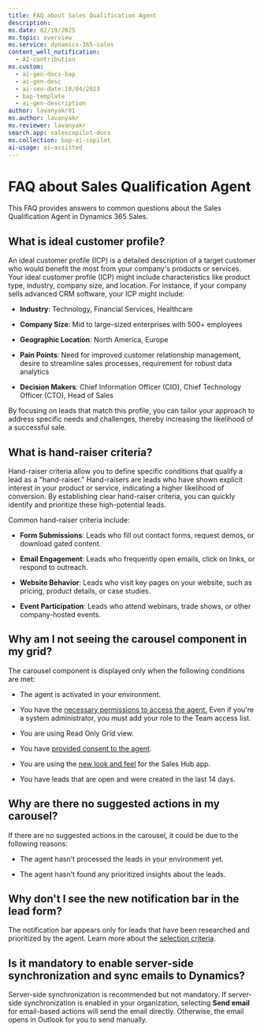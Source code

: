 ```yaml
---
title: FAQ about Sales Qualification Agent
description: 
ms.date: 02/19/2025
ms.topic: overview
ms.service: dynamics-365-sales
content_well_notification:
  - AI-contribution
ms.custom:
  - ai-gen-docs-bap
  - ai-gen-desc
  - ai-seo-date:10/04/2023
  - bap-template
  - ai-gen-description
author: lavanyakr01
ms.author: lavanyakr
ms.reviewer: lavanyakr
search.app: salescopilot-docs
ms.collection: bap-ai-copilot
ai-usage: ai-assisted
---
```


# FAQ about Sales Qualification Agent

This FAQ provides answers to common questions about the Sales Qualification Agent in Dynamics 365 Sales.

<a name="icp"></a>
## What is ideal customer profile?

An ideal customer profile (ICP) is a detailed description of a target customer who would benefit the most from your company's products or services. Your ideal customer profile (ICP) might include characteristics like product type, industry, company size, and location. For instance, if your company sells advanced CRM software, your ICP might include:

- **Industry**: Technology, Financial Services, Healthcare

- **Company Size**: Mid to large-sized enterprises with 500+ employees

- **Geographic Location**: North America, Europe

- **Pain Points**: Need for improved customer relationship management, desire to streamline sales processes, requirement for robust data analytics

- **Decision Makers**: Chief Information Officer (CIO), Chief Technology Officer (CTO), Head of Sales

By focusing on leads that match this profile, you can tailor your approach to address specific needs and challenges, thereby increasing the likelihood of a successful sale.

<a name="handraiser"></a>
## What is hand-raiser criteria?

Hand-raiser criteria allow you to define specific conditions that qualify a lead as a "hand-raiser." Hand-raisers are leads who have shown explicit interest in your product or service, indicating a higher likelihood of conversion. By establishing clear hand-raiser criteria, you can quickly identify and prioritize these high-potential leads.

Common hand-raiser criteria include:

- **Form Submissions**: Leads who fill out contact forms, request demos, or download gated content.

- **Email Engagement**: Leads who frequently open emails, click on links, or respond to outreach.

- **Website Behavior**: Leads who visit key pages on your website, such as pricing, product details, or case studies.

- **Event Participation**: Leads who attend webinars, trade shows, or other company-hosted events.

## Why am I not seeing the carousel component in my grid?

The carousel component is displayed only when the following conditions are met:

-   The agent is activated in your environment.

-   You have the [necessary permissions to access the agent.](#admin-enable-and-configure-the-sales-qualification-agent) Even if you're a system administrator, you must add your role to the Team access list.

-   You are using Read Only Grid view.

-   You have [provided consent to the agent](#provide-consent-to-agent).

-   You are using the [new look and feel](https://learn.microsoft.com/power-apps/user/modern-fluent-design#enabling-the-modern-look-for-my-app-and-removing-the-toggle) for the Sales Hub app.

-   You have leads that are open and were created in the last 14 days.

## Why are there no suggested actions in my carousel?

If there are no suggested actions in the carousel, it could be due to the following reasons:

-   The agent hasn't processed the leads in your environment yet.

-   The agent hasn't found any prioritized insights about the leads.

## Why don't I see the new notification bar in the lead form?

The notification bar appears only for leads that have been researched and prioritized by the agent. Learn more about the [selection criteria](#selectioncriteria).

##  Is it mandatory to enable server-side synchronization and sync emails to Dynamics?

Server-side synchronization is recommended but not mandatory. If server-side synchronization is enabled in your organization, selecting **Send email** for email-based actions will send the email directly. Otherwise, the email opens in Outlook for you to send manually.

